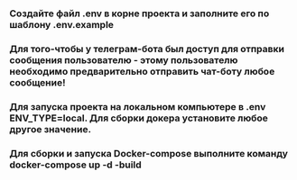 ### Создайте файл .env в корне проекта и заполните его по шаблону .env.example
### Для того-чтобы у телеграм-бота был доступ для отправки сообщения пользователю - этому пользователю необходимо предварительно отправить чат-боту любое сообщение!
### Для запуска проекта на локальном компьютере в .env ENV_TYPE=local. Для сборки докера установите любое другое значение.
### Для сборки и запуска Docker-compose выполните команду docker-compose up -d -build